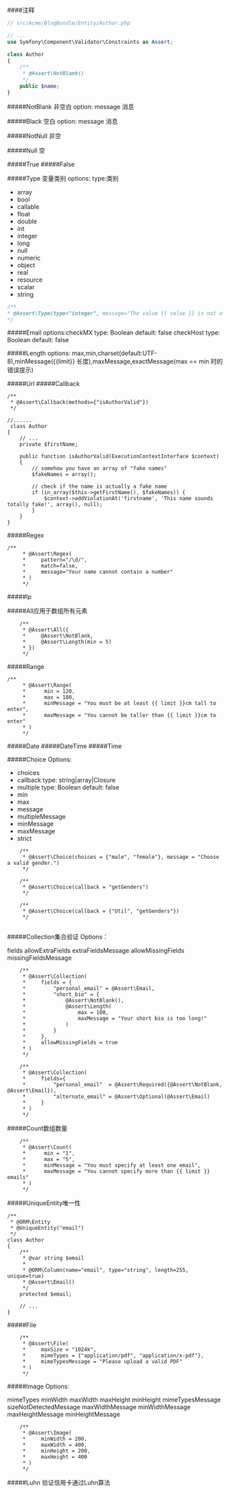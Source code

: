 ####注释
```php
// src/Acme/BlogBundle/Entity/Author.php

// ...
use Symfony\Component\Validator\Constraints as Assert;

class Author
{
    /**
     * @Assert\NotBlank()
     */
    public $name;
}
```

#####NotBlank
非空白
option: message 消息

#####Black
空白
option: message 消息

#####NotNull
非空

#####Null
空

#####True
#####False

#####Type
变量类别
options: type:类别

* array
* bool
* callable
* float
* double
* int
* integer
* long
* null
* numeric
* object
* real
* resource
* scalar
* string

```php
/**
* @Assert\Type(type="integer", message="The value {{ value }} is not a valid {{ type }}.")
*/
```
#####Email
options:checkMX type: Boolean default: false
checkHost type: Boolean default: false

#####Length
options: max,min,charset(default:UTF-8),minMessage({{limit}} 长度),maxMessage,exactMessage(max == min 时的错误提示)

#####Url
#####Callback
```
/**
 * @Assert\Callback(methods={"isAuthorValid"})
 */
 
//......
 class Author
{
    // ...
    private $firstName;

    public function isAuthorValid(ExecutionContextInterface $context)
    {
        // somehow you have an array of "fake names"
        $fakeNames = array();

        // check if the name is actually a fake name
        if (in_array($this->getFirstName(), $fakeNames)) {
            $context->addViolationAt('firstname', 'This name sounds totally fake!', array(), null);
        }
    }
}
```

#####Regex
```
/**
     * @Assert\Regex(
     *     pattern="/\d/",
     *     match=false,
     *     message="Your name cannot contain a number"
     * )
     */
```
#####Ip

#####All应用于数组所有元素
```
    /**
     * @Assert\All({
     *     @Assert\NotBlank,
     *     @Assert\Length(min = 5)
     * })
     */
```

#####Range
```
/**
     * @Assert\Range(
     *      min = 120,
     *      max = 180,
     *      minMessage = "You must be at least {{ limit }}cm tall to enter",
     *      maxMessage = "You cannot be taller than {{ limit }}cm to enter"
     * )
     */
```
#####Date
#####DateTime
#####Time

#####Choice
Options:
* choices
* callback type: string|array|Closure
* multiple type: Boolean default: false
* min
* max
* message
* multipleMessage
* minMessage
* maxMessage
* strict

```
    /**
     * @Assert\Choice(choices = {"male", "female"}, message = "Choose a valid gender.")
     */
     
    /**
     * @Assert\Choice(callback = "getGenders")
     */
     
    /**
     * @Assert\Choice(callback = {"Util", "getGenders"})
     */
     

```

#####Collection集合验证
Options：

fields
allowExtraFields
extraFieldsMessage
allowMissingFields
missingFieldsMessage
```
    /**
     * @Assert\Collection(
     *     fields = {
     *         "personal_email" = @Assert\Email,
     *         "short_bio" = {
     *             @Assert\NotBlank(),
     *             @Assert\Length(
     *                 max = 100,
     *                 maxMessage = "Your short bio is too long!"
     *             )
     *         }
     *     },
     *     allowMissingFields = true
     * )
     */
     
    /**
     * @Assert\Collection(
     *     fields={
     *         "personal_email"  = @Assert\Required({@Assert\NotBlank, @Assert\Email}),
     *         "alternate_email" = @Assert\Optional(@Assert\Email)
     *     }
     * )
     */
```
#####Count数组数量
```
    /**
     * @Assert\Count(
     *      min = "1",
     *      max = "5",
     *      minMessage = "You must specify at least one email",
     *      maxMessage = "You cannot specify more than {{ limit }} emails"
     * )
     */
```

#####UniqueEntity唯一性
```
/**
 * @ORM\Entity
 * @UniqueEntity("email")
 */
class Author
{
    /**
     * @var string $email
     *
     * @ORM\Column(name="email", type="string", length=255, unique=true)
     * @Assert\Email()
     */
    protected $email;

    // ...
}
```

#####File
```
    /**
     * @Assert\File(
     *     maxSize = "1024k",
     *     mimeTypes = {"application/pdf", "application/x-pdf"},
     *     mimeTypesMessage = "Please upload a valid PDF"
     * )
     */
```

#####Image
Options:

mimeTypes
minWidth
maxWidth
maxHeight
minHeight
mimeTypesMessage
sizeNotDetectedMessage
maxWidthMessage
minWidthMessage
maxHeightMessage
minHeightMessage
```
    /**
     * @Assert\Image(
     *     minWidth = 200,
     *     maxWidth = 400,
     *     minHeight = 200,
     *     maxHeight = 400
     * )
     */
```

#####Luhn 验证信用卡通过Luhn算法







